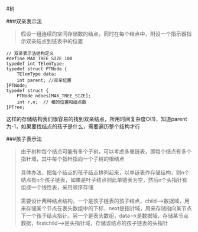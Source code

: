 #树

###双亲表示法
>假设一组连续的空间存储数的结点，同时在每个结点中，附设一个指示器指示双亲结点到链表中的位置

	// 双亲表示法结构定义
	#define MAX_TREE_SIZE 100
	typedef int TElemType;
	typedef struct PTNode {
		TElemType data;
		int parent; //双亲位置
	}PTNode;
	typedef struct {
		PTNode ndoes[MAX_TREE_SIZE];
		int r,n;  // 根的位置和结点数
	}PTree;

这样的存储结构我们很容易的找到双亲结点，所用时间复杂度O(1)，知道parent为-1，如果要找结点的孩子是什么，需要遍历整个结构才行

###孩子表示法
>由于树种每个结点可能有多个子树，可以考虑多重链表，即每个结点有多个指针域，其中每个指针指向一个子树的根结点<br><br>
>具体办法，把每个结点的孩子结点排列起来，以单链表作存储结构，则n个结点有n个孩子链表，如果是叶子结点则此单链表为空，然后n个头指针有组成一个线性表，采用顺序存储<br><br>
>需要设计两种结点结构，一个是孩子链表的孩子结点，child-->数据域，用来存储某个节点在表头数组中的下标，next是指针域，用来存储指向某节点下一个孩子结点指针。另一个是表头数组，data-->是数据域，存储某节点数据，firstchild-->是头指针域，存储该结点的孩子链表的头指针
